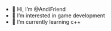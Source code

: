 - 👋 Hi, I’m @AndiFriend
- 👀 I’m interested in game development 
- 🌱 I’m currently learning c++


<!---
AndiFriend/AndiFriend is a ✨ special ✨ repository because its `README.md` (this file) appears on your GitHub profile.
You can click the Preview link to take a look at your changes.
--->
